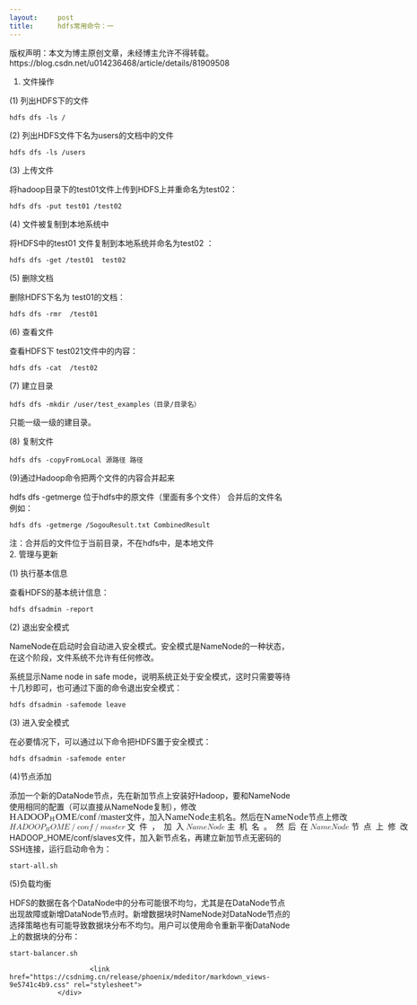 ```yaml
---
layout:     post
title:      hdfs常用命令：一
---
```

<div id="article_content" class="article_content clearfix csdn-tracking-statistics" data-pid="blog" data-mod="popu_307" data-dsm="post">
								<div class="article-copyright">
					版权声明：本文为博主原创文章，未经博主允许不得转载。					https://blog.csdn.net/u014236468/article/details/81909508				</div>
								            <div id="content_views" class="markdown_views prism-atom-one-dark">
							<!-- flowchart 箭头图标 勿删 -->
							<svg xmlns="http://www.w3.org/2000/svg" style="display: none;"><path stroke-linecap="round" d="M5,0 0,2.5 5,5z" id="raphael-marker-block" style="-webkit-tap-highlight-color: rgba(0, 0, 0, 0);"></path></svg>
							<ol>
<li>文件操作</li>
</ol>

<p>(1) 列出HDFS下的文件</p>



<pre class="prettyprint"><code class=" hljs mel">hdfs dfs -<span class="hljs-keyword">ls</span> /</code></pre>

<p>(2) 列出HDFS文件下名为users的文档中的文件</p>

<pre class="prettyprint"><code class=" hljs mel">hdfs dfs -<span class="hljs-keyword">ls</span> /users</code></pre>

<p>(3) 上传文件</p>

<p>将hadoop目录下的test01文件上传到HDFS上并重命名为test02：</p>

<pre class="prettyprint"><code class=" hljs livecodeserver">hdfs dfs -<span class="hljs-built_in">put</span> test01 /test02</code></pre>

<p>(4) 文件被复制到本地系统中</p>

<p>将HDFS中的test01 文件复制到本地系统并命名为test02 ：</p>



<pre class="prettyprint"><code class=" hljs cs">hdfs dfs -<span class="hljs-keyword">get</span> /test01  test02 </code></pre>

<p>(5) 删除文档</p>

<p>删除HDFS下名为 test01的文档：</p>



<pre class="prettyprint"><code class=" hljs lasso">hdfs dfs <span class="hljs-attribute">-rmr</span>  /test01</code></pre>

<p>(6) 查看文件</p>

<p>查看HDFS下 test021文件中的内容：</p>



<pre class="prettyprint"><code class=" hljs lasso">hdfs dfs <span class="hljs-attribute">-cat</span>  /test02 </code></pre>

<p>(7) 建立目录</p>



<pre class="prettyprint"><code class=" hljs perl">hdfs dfs -<span class="hljs-keyword">mkdir</span> /user/test_examples（目录/目录名）</code></pre>

<p>只能一级一级的建目录。</p>

<p>(8) 复制文件</p>



<pre class="prettyprint"><code class=" hljs lasso">hdfs dfs <span class="hljs-attribute">-copyFromLocal</span> 源路径 路径</code></pre>

<p>(9)通过Hadoop命令把两个文件的内容合并起来</p>

<p>hdfs dfs -getmerge 位于hdfs中的原文件（里面有多个文件） 合并后的文件名 <br>
例如：</p>



<pre class="prettyprint"><code class=" hljs avrasm">hdfs dfs -getmerge /SogouResult<span class="hljs-preprocessor">.txt</span> CombinedResult</code></pre>

<p>注：合并后的文件位于当前目录，不在hdfs中，是本地文件 <br>
2. 管理与更新</p>

<p>(1) 执行基本信息</p>

<p>查看HDFS的基本统计信息：</p>



<pre class="prettyprint"><code class=" hljs vhdl">hdfs dfsadmin -<span class="hljs-keyword">report</span></code></pre>

<p>(2) 退出安全模式</p>

<p>NameNode在启动时会自动进入安全模式。安全模式是NameNode的一种状态，在这个阶段，文件系统不允许有任何修改。</p>

<p>系统显示Name node in safe mode，说明系统正处于安全模式，这时只需要等待十几秒即可，也可通过下面的命令退出安全模式：</p>

<pre class="prettyprint"><code class=" hljs lasso">hdfs dfsadmin <span class="hljs-attribute">-safemode</span> leave</code></pre>

<p>(3) 进入安全模式</p>

<p>在必要情况下，可以通过以下命令把HDFS置于安全模式：</p>

<pre class="prettyprint"><code class=" hljs lasso">hdfs dfsadmin <span class="hljs-attribute">-safemode</span> enter</code></pre>

<p>(4)节点添加</p>

<p>添加一个新的DataNode节点，先在新加节点上安装好Hadoop，要和NameNode使用相同的配置（可以直接从NameNode复制），修改<span class="MathJax_Preview" style="color: inherit; display: none;"></span><span class="MathJax" id="MathJax-Element-84-Frame" tabindex="0" style="position: relative;" data-mathml='&lt;math xmlns="http://www.w3.org/1998/Math/MathML"&gt;&lt;mi&gt;H&lt;/mi&gt;&lt;mi&gt;A&lt;/mi&gt;&lt;mi&gt;D&lt;/mi&gt;&lt;mi&gt;O&lt;/mi&gt;&lt;mi&gt;O&lt;/mi&gt;&lt;msub&gt;&lt;mi&gt;P&lt;/mi&gt;&lt;mi&gt;H&lt;/mi&gt;&lt;/msub&gt;&lt;mi&gt;O&lt;/mi&gt;&lt;mi&gt;M&lt;/mi&gt;&lt;mi&gt;E&lt;/mi&gt;&lt;mrow class="MJX-TeXAtom-ORD"&gt;&lt;mo&gt;/&lt;/mo&gt;&lt;/mrow&gt;&lt;mi&gt;c&lt;/mi&gt;&lt;mi&gt;o&lt;/mi&gt;&lt;mi&gt;n&lt;/mi&gt;&lt;mi&gt;f&lt;/mi&gt;&lt;mrow class="MJX-TeXAtom-ORD"&gt;&lt;mo&gt;/&lt;/mo&gt;&lt;/mrow&gt;&lt;mi&gt;m&lt;/mi&gt;&lt;mi&gt;a&lt;/mi&gt;&lt;mi&gt;s&lt;/mi&gt;&lt;mi&gt;t&lt;/mi&gt;&lt;mi&gt;e&lt;/mi&gt;&lt;mi&gt;r&lt;/mi&gt;&lt;mrow class="MJX-TeXAtom-ORD"&gt;&lt;mo&gt;&amp;#x6587;&lt;/mo&gt;&lt;/mrow&gt;&lt;mrow class="MJX-TeXAtom-ORD"&gt;&lt;mo&gt;&amp;#x4EF6;&lt;/mo&gt;&lt;/mrow&gt;&lt;mrow class="MJX-TeXAtom-ORD"&gt;&lt;mo&gt;&amp;#xFF0C;&lt;/mo&gt;&lt;/mrow&gt;&lt;mrow class="MJX-TeXAtom-ORD"&gt;&lt;mo&gt;&amp;#x52A0;&lt;/mo&gt;&lt;/mrow&gt;&lt;mrow class="MJX-TeXAtom-ORD"&gt;&lt;mo&gt;&amp;#x5165;&lt;/mo&gt;&lt;/mrow&gt;&lt;mi&gt;N&lt;/mi&gt;&lt;mi&gt;a&lt;/mi&gt;&lt;mi&gt;m&lt;/mi&gt;&lt;mi&gt;e&lt;/mi&gt;&lt;mi&gt;N&lt;/mi&gt;&lt;mi&gt;o&lt;/mi&gt;&lt;mi&gt;d&lt;/mi&gt;&lt;mi&gt;e&lt;/mi&gt;&lt;mrow class="MJX-TeXAtom-ORD"&gt;&lt;mo&gt;&amp;#x4E3B;&lt;/mo&gt;&lt;/mrow&gt;&lt;mrow class="MJX-TeXAtom-ORD"&gt;&lt;mo&gt;&amp;#x673A;&lt;/mo&gt;&lt;/mrow&gt;&lt;mrow class="MJX-TeXAtom-ORD"&gt;&lt;mo&gt;&amp;#x540D;&lt;/mo&gt;&lt;/mrow&gt;&lt;mrow class="MJX-TeXAtom-ORD"&gt;&lt;mo&gt;&amp;#x3002;&lt;/mo&gt;&lt;/mrow&gt;&lt;mrow class="MJX-TeXAtom-ORD"&gt;&lt;mo&gt;&amp;#x7136;&lt;/mo&gt;&lt;/mrow&gt;&lt;mrow class="MJX-TeXAtom-ORD"&gt;&lt;mo&gt;&amp;#x540E;&lt;/mo&gt;&lt;/mrow&gt;&lt;mrow class="MJX-TeXAtom-ORD"&gt;&lt;mo&gt;&amp;#x5728;&lt;/mo&gt;&lt;/mrow&gt;&lt;mi&gt;N&lt;/mi&gt;&lt;mi&gt;a&lt;/mi&gt;&lt;mi&gt;m&lt;/mi&gt;&lt;mi&gt;e&lt;/mi&gt;&lt;mi&gt;N&lt;/mi&gt;&lt;mi&gt;o&lt;/mi&gt;&lt;mi&gt;d&lt;/mi&gt;&lt;mi&gt;e&lt;/mi&gt;&lt;mrow class="MJX-TeXAtom-ORD"&gt;&lt;mo&gt;&amp;#x8282;&lt;/mo&gt;&lt;/mrow&gt;&lt;mrow class="MJX-TeXAtom-ORD"&gt;&lt;mo&gt;&amp;#x70B9;&lt;/mo&gt;&lt;/mrow&gt;&lt;mrow class="MJX-TeXAtom-ORD"&gt;&lt;mo&gt;&amp;#x4E0A;&lt;/mo&gt;&lt;/mrow&gt;&lt;mrow class="MJX-TeXAtom-ORD"&gt;&lt;mo&gt;&amp;#x4FEE;&lt;/mo&gt;&lt;/mrow&gt;&lt;mrow class="MJX-TeXAtom-ORD"&gt;&lt;mo&gt;&amp;#x6539;&lt;/mo&gt;&lt;/mrow&gt;&lt;/math&gt;' role="presentation"><nobr aria-hidden="true"><span class="math" id="MathJax-Span-7969" style="width: 42.659em; display: inline-block;"><span style="display: inline-block; position: relative; width: 35.523em; height: 0px; font-size: 120%;"><span style="position: absolute; clip: rect(1.565em, 1035.52em, 2.867em, -999.997em); top: -2.497em; left: 0em;"><span class="mrow" id="MathJax-Span-7970"><span class="mi" id="MathJax-Span-7971" style="font-family: STIXGeneral-Italic;">H<span style="display: inline-block; overflow: hidden; height: 1px; width: 0.055em;"></span></span><span class="mi" id="MathJax-Span-7972" style="font-family: STIXGeneral-Italic;">A</span><span class="mi" id="MathJax-Span-7973" style="font-family: STIXGeneral-Italic;">D</span><span class="mi" id="MathJax-Span-7974" style="font-family: STIXGeneral-Italic;">O</span><span class="mi" id="MathJax-Span-7975" style="font-family: STIXGeneral-Italic;">O</span><span class="msubsup" id="MathJax-Span-7976"><span style="display: inline-block; position: relative; width: 1.253em; height: 0px;"><span style="position: absolute; clip: rect(3.18em, 1000.63em, 4.169em, -999.997em); top: -4.008em; left: 0em;"><span class="mi" id="MathJax-Span-7977" style="font-family: STIXGeneral-Italic;">P</span><span style="display: inline-block; width: 0px; height: 4.013em;"></span></span><span style="position: absolute; top: -3.852em; left: 0.628em;"><span class="mi" id="MathJax-Span-7978" style="font-size: 70.7%; font-family: STIXGeneral-Italic;">H<span style="display: inline-block; overflow: hidden; height: 1px; width: 0.055em;"></span></span><span style="display: inline-block; width: 0px; height: 4.013em;"></span></span></span></span><span class="mi" id="MathJax-Span-7979" style="font-family: STIXGeneral-Italic;">O</span><span class="mi" id="MathJax-Span-7980" style="font-family: STIXGeneral-Italic;">M<span style="display: inline-block; overflow: hidden; height: 1px; width: 0.055em;"></span></span><span class="mi" id="MathJax-Span-7981" style="font-family: STIXGeneral-Italic;">E<span style="display: inline-block; overflow: hidden; height: 1px; width: 0.003em;"></span></span><span class="texatom" id="MathJax-Span-7982"><span class="mrow" id="MathJax-Span-7983"><span class="mo" id="MathJax-Span-7984" style="font-family: STIXGeneral-Regular;">/</span></span></span><span class="mi" id="MathJax-Span-7985" style="font-family: STIXGeneral-Italic;">c</span><span class="mi" id="MathJax-Span-7986" style="font-family: STIXGeneral-Italic;">o</span><span class="mi" id="MathJax-Span-7987" style="font-family: STIXGeneral-Italic;">n</span><span class="mi" id="MathJax-Span-7988" style="font-family: STIXGeneral-Italic;">f<span style="display: inline-block; overflow: hidden; height: 1px; width: 0.159em;"></span></span><span class="texatom" id="MathJax-Span-7989"><span class="mrow" id="MathJax-Span-7990"><span class="mo" id="MathJax-Span-7991" style="font-family: STIXGeneral-Regular;">/</span></span></span><span class="mi" id="MathJax-Span-7992" style="font-family: STIXGeneral-Italic;">m</span><span class="mi" id="MathJax-Span-7993" style="font-family: STIXGeneral-Italic;">a</span><span class="mi" id="MathJax-Span-7994" style="font-family: STIXGeneral-Italic;">s</span><span class="mi" id="MathJax-Span-7995" style="font-family: STIXGeneral-Italic;">t<span style="display: inline-block; overflow: hidden; height: 1px; width: 0.003em;"></span></span><span class="mi" id="MathJax-Span-7996" style="font-family: STIXGeneral-Italic;">e</span><span class="mi" id="MathJax-Span-7997" style="font-family: STIXGeneral-Italic;">r<span style="display: inline-block; overflow: hidden; height: 1px; width: 0.003em;"></span></span><span class="texatom" id="MathJax-Span-7998"><span class="mrow" id="MathJax-Span-7999"><span class="mo" id="MathJax-Span-8000"><span style='font-family: STIXGeneral, "Arial Unicode MS", serif; font-size: 83%; font-style: normal; font-weight: normal;'>文</span></span></span></span><span class="texatom" id="MathJax-Span-8001"><span class="mrow" id="MathJax-Span-8002"><span class="mo" id="MathJax-Span-8003"><span style='font-family: STIXGeneral, "Arial Unicode MS", serif; font-size: 83%; font-style: normal; font-weight: normal;'>件</span></span></span></span><span class="texatom" id="MathJax-Span-8004"><span class="mrow" id="MathJax-Span-8005"><span class="mo" id="MathJax-Span-8006"><span style='font-family: STIXGeneral, "Arial Unicode MS", serif; font-size: 83%; font-style: normal; font-weight: normal;'>，</span></span></span></span><span class="texatom" id="MathJax-Span-8007"><span class="mrow" id="MathJax-Span-8008"><span class="mo" id="MathJax-Span-8009"><span style='font-family: STIXGeneral, "Arial Unicode MS", serif; font-size: 83%; font-style: normal; font-weight: normal;'>加</span></span></span></span><span class="texatom" id="MathJax-Span-8010"><span class="mrow" id="MathJax-Span-8011"><span class="mo" id="MathJax-Span-8012"><span style='font-family: STIXGeneral, "Arial Unicode MS", serif; font-size: 83%; font-style: normal; font-weight: normal;'>入</span></span></span></span><span class="mi" id="MathJax-Span-8013" style="font-family: STIXGeneral-Italic;">N<span style="display: inline-block; overflow: hidden; height: 1px; width: 0.055em;"></span></span><span class="mi" id="MathJax-Span-8014" style="font-family: STIXGeneral-Italic;">a</span><span class="mi" id="MathJax-Span-8015" style="font-family: STIXGeneral-Italic;">m</span><span class="mi" id="MathJax-Span-8016" style="font-family: STIXGeneral-Italic;">e</span><span class="mi" id="MathJax-Span-8017" style="font-family: STIXGeneral-Italic;">N<span style="display: inline-block; overflow: hidden; height: 1px; width: 0.055em;"></span></span><span class="mi" id="MathJax-Span-8018" style="font-family: STIXGeneral-Italic;">o</span><span class="mi" id="MathJax-Span-8019" style="font-family: STIXGeneral-Italic;">d<span style="display: inline-block; overflow: hidden; height: 1px; width: 0.055em;"></span></span><span class="mi" id="MathJax-Span-8020" style="font-family: STIXGeneral-Italic;">e</span><span class="texatom" id="MathJax-Span-8021"><span class="mrow" id="MathJax-Span-8022"><span class="mo" id="MathJax-Span-8023"><span style='font-family: STIXGeneral, "Arial Unicode MS", serif; font-size: 83%; font-style: normal; font-weight: normal;'>主</span></span></span></span><span class="texatom" id="MathJax-Span-8024"><span class="mrow" id="MathJax-Span-8025"><span class="mo" id="MathJax-Span-8026"><span style='font-family: STIXGeneral, "Arial Unicode MS", serif; font-size: 83%; font-style: normal; font-weight: normal;'>机</span></span></span></span><span class="texatom" id="MathJax-Span-8027"><span class="mrow" id="MathJax-Span-8028"><span class="mo" id="MathJax-Span-8029"><span style='font-family: STIXGeneral, "Arial Unicode MS", serif; font-size: 83%; font-style: normal; font-weight: normal;'>名</span></span></span></span><span class="texatom" id="MathJax-Span-8030"><span class="mrow" id="MathJax-Span-8031"><span class="mo" id="MathJax-Span-8032"><span style='font-family: STIXGeneral, "Arial Unicode MS", serif; font-size: 83%; font-style: normal; font-weight: normal;'>。</span></span></span></span><span class="texatom" id="MathJax-Span-8033"><span class="mrow" id="MathJax-Span-8034"><span class="mo" id="MathJax-Span-8035"><span style='font-family: STIXGeneral, "Arial Unicode MS", serif; font-size: 83%; font-style: normal; font-weight: normal;'>然</span></span></span></span><span class="texatom" id="MathJax-Span-8036"><span class="mrow" id="MathJax-Span-8037"><span class="mo" id="MathJax-Span-8038"><span style='font-family: STIXGeneral, "Arial Unicode MS", serif; font-size: 83%; font-style: normal; font-weight: normal;'>后</span></span></span></span><span class="texatom" id="MathJax-Span-8039"><span class="mrow" id="MathJax-Span-8040"><span class="mo" id="MathJax-Span-8041"><span style='font-family: STIXGeneral, "Arial Unicode MS", serif; font-size: 83%; font-style: normal; font-weight: normal;'>在</span></span></span></span><span class="mi" id="MathJax-Span-8042" style="font-family: STIXGeneral-Italic;">N<span style="display: inline-block; overflow: hidden; height: 1px; width: 0.055em;"></span></span><span class="mi" id="MathJax-Span-8043" style="font-family: STIXGeneral-Italic;">a</span><span class="mi" id="MathJax-Span-8044" style="font-family: STIXGeneral-Italic;">m</span><span class="mi" id="MathJax-Span-8045" style="font-family: STIXGeneral-Italic;">e</span><span class="mi" id="MathJax-Span-8046" style="font-family: STIXGeneral-Italic;">N<span style="display: inline-block; overflow: hidden; height: 1px; width: 0.055em;"></span></span><span class="mi" id="MathJax-Span-8047" style="font-family: STIXGeneral-Italic;">o</span><span class="mi" id="MathJax-Span-8048" style="font-family: STIXGeneral-Italic;">d<span style="display: inline-block; overflow: hidden; height: 1px; width: 0.055em;"></span></span><span class="mi" id="MathJax-Span-8049" style="font-family: STIXGeneral-Italic;">e</span><span class="texatom" id="MathJax-Span-8050"><span class="mrow" id="MathJax-Span-8051"><span class="mo" id="MathJax-Span-8052"><span style='font-family: STIXGeneral, "Arial Unicode MS", serif; font-size: 83%; font-style: normal; font-weight: normal;'>节</span></span></span></span><span class="texatom" id="MathJax-Span-8053"><span class="mrow" id="MathJax-Span-8054"><span class="mo" id="MathJax-Span-8055"><span style='font-family: STIXGeneral, "Arial Unicode MS", serif; font-size: 83%; font-style: normal; font-weight: normal;'>点</span></span></span></span><span class="texatom" id="MathJax-Span-8056"><span class="mrow" id="MathJax-Span-8057"><span class="mo" id="MathJax-Span-8058"><span style='font-family: STIXGeneral, "Arial Unicode MS", serif; font-size: 83%; font-style: normal; font-weight: normal;'>上</span></span></span></span><span class="texatom" id="MathJax-Span-8059"><span class="mrow" id="MathJax-Span-8060"><span class="mo" id="MathJax-Span-8061"><span style='font-family: STIXGeneral, "Arial Unicode MS", serif; font-size: 83%; font-style: normal; font-weight: normal;'>修</span></span></span></span><span class="texatom" id="MathJax-Span-8062"><span class="mrow" id="MathJax-Span-8063"><span class="mo" id="MathJax-Span-8064"><span style='font-family: STIXGeneral, "Arial Unicode MS", serif; font-size: 83%; font-style: normal; font-weight: normal;'>改</span></span></span></span></span><span style="display: inline-block; width: 0px; height: 2.503em;"></span></span></span><span style="display: inline-block; overflow: hidden; vertical-align: -0.309em; border-left: 0px solid; width: 0px; height: 1.316em;"></span></span></nobr><span class="MJX_Assistive_MathML" role="presentation"><math xmlns="http://www.w3.org/1998/Math/MathML"><mi>H</mi><mi>A</mi><mi>D</mi><mi>O</mi><mi>O</mi><msub><mi>P</mi><mi>H</mi></msub><mi>O</mi><mi>M</mi><mi>E</mi><mrow class="MJX-TeXAtom-ORD"><mo>/</mo></mrow><mi>c</mi><mi>o</mi><mi>n</mi><mi>f</mi><mrow class="MJX-TeXAtom-ORD"><mo>/</mo></mrow><mi>m</mi><mi>a</mi><mi>s</mi><mi>t</mi><mi>e</mi><mi>r</mi><mrow class="MJX-TeXAtom-ORD"><mo>文</mo></mrow><mrow class="MJX-TeXAtom-ORD"><mo>件</mo></mrow><mrow class="MJX-TeXAtom-ORD"><mo>，</mo></mrow><mrow class="MJX-TeXAtom-ORD"><mo>加</mo></mrow><mrow class="MJX-TeXAtom-ORD"><mo>入</mo></mrow><mi>N</mi><mi>a</mi><mi>m</mi><mi>e</mi><mi>N</mi><mi>o</mi><mi>d</mi><mi>e</mi><mrow class="MJX-TeXAtom-ORD"><mo>主</mo></mrow><mrow class="MJX-TeXAtom-ORD"><mo>机</mo></mrow><mrow class="MJX-TeXAtom-ORD"><mo>名</mo></mrow><mrow class="MJX-TeXAtom-ORD"><mo>。</mo></mrow><mrow class="MJX-TeXAtom-ORD"><mo>然</mo></mrow><mrow class="MJX-TeXAtom-ORD"><mo>后</mo></mrow><mrow class="MJX-TeXAtom-ORD"><mo>在</mo></mrow><mi>N</mi><mi>a</mi><mi>m</mi><mi>e</mi><mi>N</mi><mi>o</mi><mi>d</mi><mi>e</mi><mrow class="MJX-TeXAtom-ORD"><mo>节</mo></mrow><mrow class="MJX-TeXAtom-ORD"><mo>点</mo></mrow><mrow class="MJX-TeXAtom-ORD"><mo>上</mo></mrow><mrow class="MJX-TeXAtom-ORD"><mo>修</mo></mrow><mrow class="MJX-TeXAtom-ORD"><mo>改</mo></mrow></math></span></span><script type="math/tex" id="MathJax-Element-84">HADOOP_HOME/conf/master文件，加入NameNode主机名。然后在NameNode节点上修改</script>HADOOP_HOME/conf/slaves文件，加入新节点名，再建立新加节点无密码的SSH连接，运行启动命令为：</p>

<pre class="prettyprint"><code class=" hljs sql"><span class="hljs-operator"><span class="hljs-keyword">start</span>-<span class="hljs-keyword">all</span>.sh</span></code></pre>

<p>(5)负载均衡</p>

<p>HDFS的数据在各个DataNode中的分布可能很不均匀，尤其是在DataNode节点出现故障或新增DataNode节点时。新增数据块时NameNode对DataNode节点的选择策略也有可能导致数据块分布不均匀。用户可以使用命令重新平衡DataNode上的数据块的分布：</p>

<pre class="prettyprint"><code class=" hljs sql"><span class="hljs-operator"><span class="hljs-keyword">start</span>-balancer.sh</span></code></pre>            </div>
						<link href="https://csdnimg.cn/release/phoenix/mdeditor/markdown_views-9e5741c4b9.css" rel="stylesheet">
                </div>